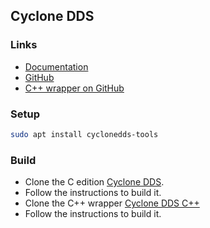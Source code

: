 ## Cyclone DDS

### Links

- [Documentation](https://cyclonedds.io/docs/cyclonedds/latest/about_dds/eclipse_cyclone_dds.html)
- [GitHub](https://github.com/eclipse-cyclonedds/cyclonedds)
- [C++ wrapper on GitHub](https://github.com/eclipse-cyclonedds/cyclonedds-cxx)

### Setup

```sh
sudo apt install cyclonedds-tools
```

### Build

- Clone the C edition [Cyclone DDS](https://github.com/eclipse-cyclonedds/cyclonedds.git).
- Follow the instructions to build it.
- Clone the C++ wrapper [Cyclone DDS C++](https://github.com/eclipse-cyclonedds/cyclonedds-cxx.git)
- Follow the instructions to build it.
